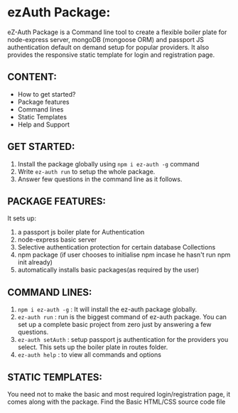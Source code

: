 # ezAuth Package: 

eZ-Auth Package is a Command line tool to create a flexible boiler plate for node-express server, mongoDB (mongoose ORM) and passport JS authentication default on 
demand setup for popular providers. It also provides the responsive static template for login and registration page.

## CONTENT:
* How to get started?
* Package features
* Command lines
* Static Templates
* Help and Support

## GET STARTED:
1. Install the package globally using `npm i ez-auth -g` command
2. Write `ez-auth run` to setup the whole package.
3. Answer few questions in the command line as it follows.

## PACKAGE FEATURES:
It sets up: 
1. a passport js boiler plate for Authentication 
2. node-express basic server 
3. Selective authentication protection 
for certain database Collections 
4. npm package (if user chooses to initialise npm incase he hasn't run npm init already) 
5. automatically installs basic packages(as required by the user)

## COMMAND LINES:
1. `npm i ez-auth -g` : It will install the ez-auth package globally.
1. `ez-auth run` : run is the biggest command of ez-auth package. You can set up a complete basic project from zero just by answering a few questions. 
2. `ez-auth setAuth`  : setup passport js authentication for the providers you select. This sets up the boiler plate in routes folder. 
3. `ez-auth help` : to view all commands and options

## STATIC TEMPLATES:
You need not to make the basic and most required login/registration page, it comes along with the package.
Find the Basic HTML/CSS source code file <here>




